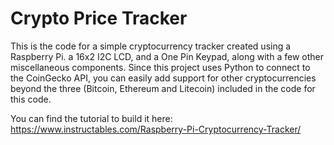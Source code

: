 # Crypto Price Tracker
This is the code for a simple cryptocurrency tracker created using a Raspberry Pi. a 16x2 I2C LCD, and a One Pin Keypad, along with a few other miscellaneous components. Since this project uses Python to connect to the CoinGecko API, you can easily add support for other cryptocurrencies beyond the three (Bitcoin, Ethereum and Litecoin) included in the code for this code.

You can find the tutorial to build it here:
https://www.instructables.com/Raspberry-Pi-Cryptocurrency-Tracker/
